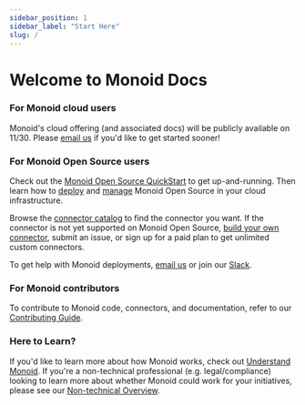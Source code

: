 ```yaml
---
sidebar_position: 1
sidebar_label: "Start Here"
slug: /
---
```


# Welcome to Monoid Docs

### For Monoid cloud users

Monoid's cloud offering (and associated docs) will be publicly available on 11/30. Please [email us](mailto:jagath@monoid.co) if you'd like to get started sooner!

### For Monoid Open Source users

Check out the [Monoid Open Source QuickStart](category/monoid-open-source-quick-start/deploy-monoid.md) to get up-and-running. Then learn how to [deploy](category/deploy-monoid-open-source) and [manage](category/manage-monoid-open-source) Monoid Open Source in your cloud infrastructure.

Browse the [connector catalog](category/connector-catalog) to find the connector you want. If the connector is not yet supported on Monoid Open Source, [build your own connector](category/build-a-connector), submit an issue, or sign up for a paid plan to get unlimited custom connectors.

To get help with Monoid deployments, [email us](mailto:jagath@monoid.co) or join our [Slack](https://join.slack.com/t/monoidworkspace/shared_invite/zt-1jvlndiw6-l9~KhMXhG35OOgRqFGXnGg).

### For Monoid contributors

To contribute to Monoid code, connectors, and documentation, refer to our [Contributing Guide](category/contribute-to-monoid).

### Here to Learn?

If you'd like to learn more about how Monoid works, check out [Understand Monoid](category/understand). If you're a non-technical professional (e.g. legal/compliance) looking to learn more about whether Monoid could work for your initiatives, please see our [Non-technical Overview](category/understand/nontechnical.md).
